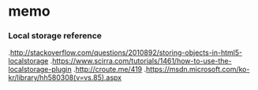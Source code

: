 # memo





### Local storage reference

.http://stackoverflow.com/questions/2010892/storing-objects-in-html5-localstorage
.https://www.scirra.com/tutorials/1461/how-to-use-the-localstorage-plugin
.http://croute.me/419
.https://msdn.microsoft.com/ko-kr/library/hh580308(v=vs.85).aspx
